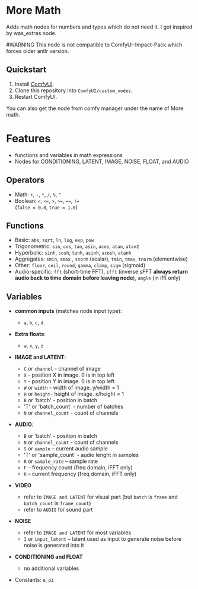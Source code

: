 # More Math

Adds math nodes for numbers and types which do not need it. I got inspired by was_extras node.

#WARNING This node is not compatible to ComfyUI-Impact-Pack which forces older antlr version.

## Quickstart

1. Install [ComfyUI](https://docs.comfy.org/get_started).
1. Clone this repository into `ComfyUI/custom_nodes`.
1. Restart ComfyUI.

You can also get the node from comfy manager under the name of More math.

# Features

- functions and variables in math expressions
- Nodes for CONDITIONING, LATENT, IMAGE, NOISE, FLOAT, and AUDIO

## Operators
- Math: `+`, `-`, `*`, `/`, `%`, `^`
- Boolean: `<`, `<=`, `>`, `>=`, `==`, `!=`  
  (`false = 0.0`, `true = 1.0`)

## Functions
- Basic: `abs`, `sqrt`, `ln`, `log`, `exp`, `pow`
- Trigonometric: `sin`, `cos`, `tan`, `asin`, `acos`, `atan`, `atan2`
- Hyperbolic: `sinh`, `cosh`, `tanh`, `asinh`, `acosh`, `atanh`
- Aggregates: `smin`, `smax` , `snorm` (scalar), `tmin`, `tmax`, `tnorm` (elementwise)
- Other: `floor`, `ceil`, `round`, `gamma`, `clamp`, `sigm` (sigmoid)
- Audio-specific: `fft` (short-time FFT), `ifft` (inverse sFFT **always return audio back to time domain before leaving node**), `angle` (in ifft only)

## Variables
- **common inputs** (matches node input type):
  - `a`, `b`, `c`, `d` 
- **Extra floats**:
  - `w`, `x`, `y`, `z`   
- **IMAGE and LATENT**:
  - `C` or `channel` - channel of image 
  - `X` - position X in image. 0 is in top left
  - `Y` - position Y in image. 0 is in top left
  - `W` or `width` - width of image. y/width = 1
  - `H` or `height`- height of image. x/height = 1
  - `B` or 'batch' - position in batch
  - 'T' or 'batch_count` - number of batches
  - `N` or `channel_count` - count of channels
- **AUDIO**:
  - `B` or 'batch' - position in batch
  - `N` or `channel_count` - count of channels
  - `S` or `sample` – current audio sample
  - 'T' or 'sample_count` - audio lenght in samples
  - `R` or `sample_rate` – sample rate
  - `F` – frequency count (freq domain, iFFT only)  
  - `K` – current frequency (freq domain, iFFT only)
- **VIDEO**
  - refer to `IMAGE and LATENT` for visual part (but `batch` is `frame` and `batch_count` is `frame_count`)
  - refer to `AUDIO` for sound part
- **NOISE**
  - refer to `IMAGE and LATENT` for most variables
  - `I` or `input_latent` – latent used as input to generate noise before noise is generated into it
- **CONDITIONING and FLOAT**
  - no additional variables

- Constants: `e`, `pi`
